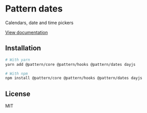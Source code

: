 # Pattern dates

Calendars, date and time pickers

[View documentation](https://pattern-ui.design/)

## Installation

```sh
# With yarn
yarn add @pattern/core @pattern/hooks @pattern/dates dayjs

# With npm
npm install @pattern/core @pattern/hooks @pattern/dates dayjs
```

## License

MIT
